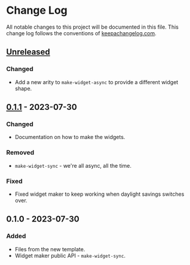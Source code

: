 # Change Log
All notable changes to this project will be documented in this file. This change log follows the conventions of [keepachangelog.com](http://keepachangelog.com/).

## [Unreleased]
### Changed
- Add a new arity to `make-widget-async` to provide a different widget shape.

## [0.1.1] - 2023-07-30
### Changed
- Documentation on how to make the widgets.

### Removed
- `make-widget-sync` - we're all async, all the time.

### Fixed
- Fixed widget maker to keep working when daylight savings switches over.

## 0.1.0 - 2023-07-30
### Added
- Files from the new template.
- Widget maker public API - `make-widget-sync`.

[Unreleased]: https://sourcehost.site/your-name/statistics/compare/0.1.1...HEAD
[0.1.1]: https://sourcehost.site/your-name/statistics/compare/0.1.0...0.1.1

